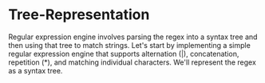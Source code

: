 # Tree-Representation
Regular expression engine involves parsing the regex into a syntax tree and then using that tree to match strings. Let's start by implementing a simple regular expression engine that supports alternation (|), concatenation, repetition (*), and matching individual characters. We'll represent the regex as a syntax tree.
